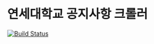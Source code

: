 # 연세대학교 공지사항 크롤러
[![Build Status](https://travis-ci.org/xodhx4/YonseiNotice.svg?branch=master)](https://travis-ci.org/xodhx4/YonseiNotice)
